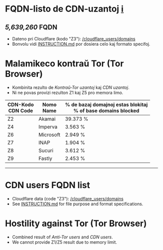 # FQDN-listo de CDN-uzantoj [ℹ](https://crimeflare.wodferndripvpe6ib4uz4rtngrnzichnirgn7t5x64gxcyroopbhsuqd.onion/ss/pct_zc.php)


[//]: # (do not edit me; start)

## *5,639,260* FQDN

[//]: # (do not edit me; end)


- Dateno pri Cloudflare (kodo "Z3"): [/cloudflare_users/domains](../../cloudflare_users/domains)
- Bonvolu vidi [INSTRUCTION.md](../../INSTRUCTION.md) por dosiera celo kaj formato specifoj.


# Malamikeco kontraŭ Tor (Tor Browser)

- Kombinita rezulto de _Kontraŭ-Tor uzantoj_ kaj _CDN uzantoj_.
- Ni ne povas provizi rezulton Z1 kaj Z5 pro memora limo.

[//]: # (start; table / do not edit me; If necessary please create an issue first)

| CDN-Kodo<br>CDN Code | Nomo<br>Name | % de bazaj domajnoj estas blokitaj<br>% of base domains blocked |
| -------- | -------- | -------- |
| Z2 | Akamai | 39.373 % |
| Z4 | Imperva | 3.563 % |
| Z6 | Microsoft | 2.949 % |
| Z7 | INAP | 1.904 % |
| Z8 | Sucuri | 3.612 % |
| Z9 | Fastly | 2.453 % |

[//]: # (end; table)


-----


# CDN users FQDN list

- Cloudflare data (code "Z3"): [/cloudflare_users/domains](../../cloudflare_users/domains)
- See [INSTRUCTION.md](../../INSTRUCTION.md) for file purpose and format specifications.

# Hostility against Tor (Tor Browser)

- Combined result of _Anti-Tor users_ and _CDN users_.
- We cannot provide Z1/Z5 result due to memory limit.
